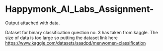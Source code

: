 # Happymonk_AI_Labs_Assignment-
Output attached with data.

Dataset for binary classification question no. 3 has taken from kaggle. The size of data is too large so putting the dataset link here
https://www.kaggle.com/datasets/saadpd/menwomen-classification
